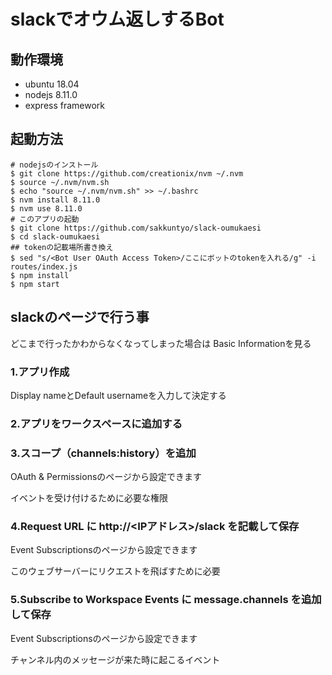 # slackでオウム返しするBot

## 動作環境

- ubuntu 18.04
- nodejs 8.11.0
- express framework

## 起動方法

```
# nodejsのインストール
$ git clone https://github.com/creationix/nvm ~/.nvm
$ source ~/.nvm/nvm.sh
$ echo "source ~/.nvm/nvm.sh" >> ~/.bashrc
$ nvm install 8.11.0
$ nvm use 8.11.0
# このアプリの起動
$ git clone https://github.com/sakkuntyo/slack-oumukaesi
$ cd slack-oumukaesi
## tokenの記載場所書き換え
$ sed "s/<Bot User OAuth Access Token>/ここにボットのtokenを入れる/g" -i routes/index.js
$ npm install
$ npm start
```

## slackのページで行う事

どこまで行ったかわからなくなってしまった場合は
Basic Informationを見る

### 1.アプリ作成

Display nameとDefault usernameを入力して決定する

### 2.アプリをワークスペースに追加する

### 3.スコープ（channels:history）を追加

OAuth & Permissionsのページから設定できます

イベントを受け付けるために必要な権限

### 4.Request URL に http://<IPアドレス>/slack を記載して保存

Event Subscriptionsのページから設定できます

このウェブサーバーにリクエストを飛ばすために必要

### 5.Subscribe to Workspace Events に message.channels を追加して保存

Event Subscriptionsのページから設定できます

チャンネル内のメッセージが来た時に起こるイベント
